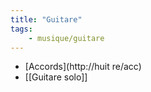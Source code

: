 ```yaml
---
title: "Guitare"
tags:
    - musique/guitare
---
```


* [Accords](http://huit re/acc)
* [[Guitare solo]]

